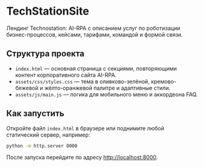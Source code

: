 # TechStationSite

Лендинг Technostation: AI-RPA с описанием услуг по роботизации бизнес-процессов, кейсами, тарифами, командой и формой связи.

## Структура проекта
- `index.html` — основная страница с секциями, повторяющими контент корпоративного сайта AI-RPA.
- `assets/css/styles.css` — тема в оливково-зелёной, кремово-бежевой и жёлто-оранжевой палитре и адаптивные стили.
- `assets/js/main.js` — логика для мобильного меню и аккордеона FAQ.

## Как запустить
Откройте файл `index.html` в браузере или поднимите любой статический сервер, например:

```bash
python -m http.server 8000
```

После запуска перейдите по адресу [http://localhost:8000](http://localhost:8000).

